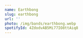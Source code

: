 ```yaml
---
name: Earthbong
slug: earthbong
url: ''
photo: /img/bands/earthbong.webp
spotifyId: 4ZdodvAB5Mi77IO8ttAiq8
---
```

